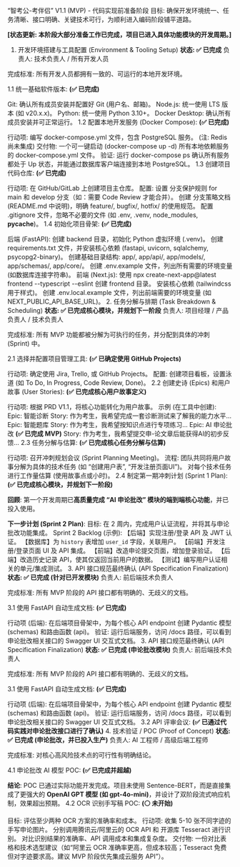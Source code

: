 “智考公-考伴侣” V1.1 (MVP) - 代码实现前准备阶段
目标: 确保开发环境统一、任务清晰、接口明确、关键技术可行，为顺利进入编码阶段铺平道路。

**[状态更新: 本阶段大部分准备工作已完成，项目已进入具体功能模块的开发周期。]**

1. 开发环境搭建与工具配置 (Environment & Tooling Setup)
**状态: ✅ 已完成**
负责人: 技术负责人 / 所有开发人员

完成标准: 所有开发人员都拥有一致的、可运行的本地开发环境。

1.1 统一基础软件版本: **(✅ 已完成)**

Git: 确认所有成员安装并配置好 Git (用户名、邮箱)。
Node.js: 统一使用 LTS 版本 (如 v20.x.x)。
Python: 统一使用 Python 3.10+。
Docker Desktop: 确认所有成员安装并可正常运行。
1.2 配置本地开发服务 (Docker Compose): **(✅ 已完成)**

行动项: 编写 docker-compose.yml 文件，包含 PostgreSQL 服务。 (注: Redis 尚未集成)
交付物: 一个可一键启动 (docker-compose up -d) 所有本地依赖服务的 docker-compose.yml 文件。
验证: 运行 docker-compose ps 确认所有服务都处于 Up 状态，并能通过数据库客户端连接到本地 PostgreSQL。
1.3 创建项目代码仓库: **(✅ 已完成)**

行动项: 在 GitHub/GitLab 上创建项目主仓库。
配置:
设置 分支保护规则 for main 和 develop 分支（如：需要 Code Review 才能合并）。
创建 分支策略文档 (README.md 中说明)，明确 feature/, bugfix/, hotfix/ 的使用规范。
配置 .gitignore 文件，忽略不必要的文件 (如 .env, .venv, node_modules, __pycache__)。
1.4 初始化项目骨架: **(✅ 已完成)**

后端 (FastAPI):
创建 backend 目录，初始化 Python 虚拟环境 (.venv)。
创建 requirements.txt 文件，并安装核心依赖 (fastapi, uvicorn, sqlalchemy, psycopg2-binary)。
创建基础目录结构: app/, app/api/, app/models/, app/schemas/, app/core/。
创建 .env.example 文件，列出所有需要的环境变量 (如数据库连接字符串)。
前端 (Next.js):
使用 npx create-next-app@latest frontend --typescript --eslint 创建 frontend 目录。
安装核心依赖 (tailwindcss 用于样式)。
创建 .env.local.example 文件，列出前端需要的环境变量 (如 NEXT_PUBLIC_API_BASE_URL)。
2. 任务分解与排期 (Task Breakdown & Scheduling)
**状态: ✅ 已完成核心模块，并规划下一阶段**
负责人: 项目经理 / 产品负责人 / 技术负责人

完成标准: 所有 MVP 功能都被分解为可执行的任务，并分配到具体的冲刺 (Sprint) 中。

2.1 选择并配置项目管理工具: **(✅ 已确定使用 GitHub Projects)**

行动项: 确定使用 Jira, Trello, 或 GitHub Projects。
配置: 创建项目看板，设置泳道 (如 To Do, In Progress, Code Review, Done)。
2.2 创建史诗 (Epics) 和用户故事 (User Stories): **(✅ 已完成核心用户故事定义)**

行动项: 根据 PRD V1.1，将核心功能转化为用户故事。
示例 (在工具中创建):
Epic: 智能诊断
Story: 作为考生，我希望完成一套诊断测试来了解我的能力水平...
Epic: 智能题库
Story: 作为考生，我希望按知识点进行专项练习...
Epic: AI 申论批改 **(✅ 已完成 MVP)**
Story: 作为考生，我希望提交申-论文章后能获得AI的初步反馈...
2.3 任务分解与估算: **(✅ 已完成核心任务分解与估算)**

行动项: 召开冲刺规划会议 (Sprint Planning Meeting)。
流程:
团队共同将用户故事分解为具体的技术任务 (如 “创建用户表”, “开发注册页面UI”)。
对每个技术任务进行工作量估算 (使用故事点或小时)。
2.4 制定第一期冲刺计划 (Sprint 1 Plan): **(✅ 已完成核心模块，并规划下一阶段)**

**回顾**: 第一个开发周期已**高质量完成 “AI 申论批改” 模块的端到端核心功能**，并已投入使用。

**下一步计划 (Sprint 2 Plan)**:
目标: 在 2 周内，完成用户认证流程，并将其与申论批改功能集成。
Sprint 2 Backlog (示例):
【后端】实现注册/登录 API 及 JWT 认证。
【数据库】为 `history` 表增加 `user_id` 字段，关联用户。
【前端】开发注册/登录页面 UI 及 API 集成。
【前端】改造申论提交页面，增加登录验证。
【后端】改造历史记录 API，使其仅返回当前用户的数据。
【测试】编写用户认证相关的单元/集成测试。
3. API 接口规范最终确认 (API Specification Finalization)
**状态: ✅ 已完成 (针对已开发模块)**
负责人: 前后端技术负责人

完成标准: 所有 MVP 阶段的 API 接口都有明确的、无歧义的文档。

3.1 使用 FastAPI 自动生成文档: **(✅ 已完成)**

行动项 (后端): 在后端项目骨架中，为每个核心 API endpoint 创建 Pydantic 模型 (schemas) 和路由函数 (api)。
验证: 运行后端服务，访问 /docs 路径，可以看到申论批改相关接口的 Swagger UI 交互式文档。
3. API 接口规范最终确认 (API Specification Finalization)
**状态: ✅ 已完成 (申论批改模块)**
负责人: 前后端技术负责人

完成标准: 所有 MVP 阶段的 API 接口都有明确的、无歧义的文档。

3.1 使用 FastAPI 自动生成文档: **(✅ 已完成)**

行动项 (后端): 在后端项目骨架中，为每个核心 API endpoint 创建 Pydantic 模型 (schemas) 和路由函数 (api)。
验证: 运行后端服务，访问 /docs 路径，可以看到申论批改相关接口的 Swagger UI 交互式文档。
3.2 API 评审会议: **(✅ 已通过代码实践对申论批改接口进行了确认)**
4. 技术验证 / POC (Proof of Concept)
**状态: ✅ 已完成 (申论批改，并已投入生产)**
负责人: AI 工程师 / 高级后端工程师

完成标准: 对核心高风险技术点的可行性有明确结论。

4.1 申论批改 AI 模型 POC: **(✅ 已完成并超越)**

**结论**: POC 已通过实际功能开发完成。项目未使用 Sentence-BERT，而是直接集成了更强大的 **OpenAI GPT 模型 (如 gpt-4o-mini)**，并设计了双阶段流式响应机制，效果超出预期。
4.2 OCR 识别手写稿 POC: **(⚪️ 未开始)**

目标: 评估至少两种 OCR 方案的准确率和成本。
行动项:
收集 5-10 张不同字迹的手写申论图片。
分别调用腾讯云/阿里云的 OCR API 和 开源库 Tesseract 进行识别。
对比识别结果的准确率、API 调用成本和集成复杂度。
交付物: 一份对比表格和技术选型建议（如“阿里云 OCR 准确率更高，但成本较高；Tesseract 免费但对字迹要求高。建议 MVP 阶段优先集成云服务 API”）。